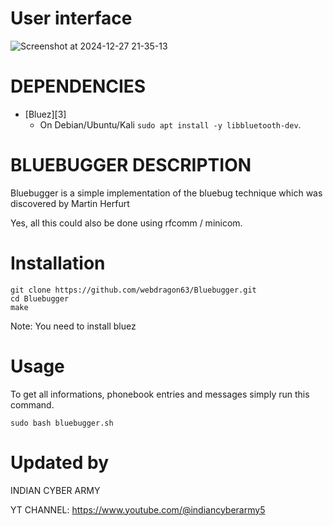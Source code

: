  # User interface
![Screenshot at 2024-12-27 21-35-13](https://github.com/user-attachments/assets/6598912e-ac8f-4f4b-ba79-aa3bfd6fd00b)

 
 # DEPENDENCIES

* [Bluez][3]
  * On Debian/Ubuntu/Kali `sudo apt install -y libbluetooth-dev`.
 
 # BLUEBUGGER DESCRIPTION

Bluebugger is a simple implementation of the bluebug technique
which was discovered by Martin Herfurt

Yes, all this could also be done using rfcomm / minicom.

   # Installation
   ```shell 
git clone https://github.com/webdragon63/Bluebugger.git
cd Bluebugger
make
```

Note: You need to install bluez


   # Usage
To get all informations, phonebook entries and messages simply
run this command.

 `sudo bash bluebugger.sh` 


  # Updated by

INDIAN CYBER ARMY

YT CHANNEL: https://www.youtube.com/@indiancyberarmy5
